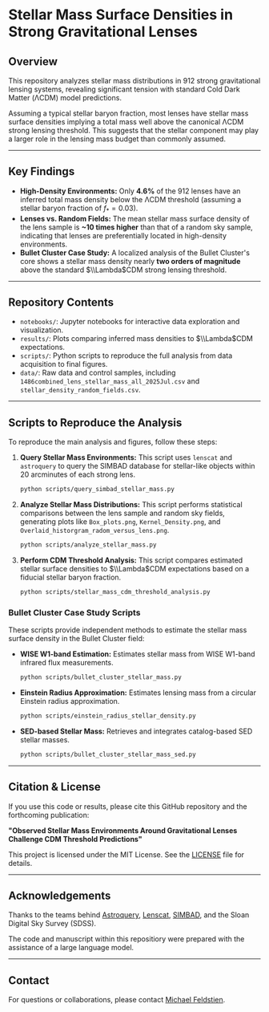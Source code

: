 # Stellar Mass Surface Densities in Strong Gravitational Lenses

## Overview

This repository analyzes stellar mass distributions in 912 strong gravitational lensing systems, revealing significant tension with standard Cold Dark Matter (ΛCDM) model predictions.

Assuming a typical stellar baryon fraction, most lenses have stellar mass surface densities implying a total mass well above the canonical ΛCDM strong lensing threshold. This suggests that the stellar component may play a larger role in the lensing mass budget than commonly assumed.


---

## Key Findings
* **High-Density Environments:** Only **4.6%** of the 912 lenses have an inferred total mass density below the ΛCDM threshold (assuming a stellar baryon fraction of $f_* = 0.03$).
* **Lenses vs. Random Fields:** The mean stellar mass surface density of the lens sample is **~10 times higher** than that of a random sky sample, indicating that lenses are preferentially located in high-density environments.
* **Bullet Cluster Case Study:** A localized analysis of the Bullet Cluster's core shows a stellar mass density nearly **two orders of magnitude** above the standard $\\Lambda$CDM strong lensing threshold.

---

## Repository Contents
* `notebooks/`: Jupyter notebooks for interactive data exploration and visualization.
* `results/`: Plots comparing inferred mass densities to $\\Lambda$CDM expectations.
* `scripts/`: Python scripts to reproduce the full analysis from data acquisition to final figures.
* `data/`: Raw data and control samples, including `1486combined_lens_stellar_mass_all_2025Jul.csv` and `stellar_density_random_fields.csv`.

---

## Scripts to Reproduce the Analysis
To reproduce the main analysis and figures, follow these steps:

1.  **Query Stellar Mass Environments:**
    This script uses `lenscat` and `astroquery` to query the SIMBAD database for stellar-like objects within 20 arcminutes of each strong lens.
    ```bash
    python scripts/query_simbad_stellar_mass.py
    ```

2.  **Analyze Stellar Mass Distributions:**
    This script performs statistical comparisons between the lens sample and random sky fields, generating plots like `Box_plots.png`, `Kernel_Density.png`, and `Overlaid_historgram_radom_versus_lens.png`.
    ```bash
    python scripts/analyze_stellar_mass.py
    ```

3.  **Perform CDM Threshold Analysis:**
    This script compares estimated stellar surface densities to $\\Lambda$CDM expectations based on a fiducial stellar baryon fraction.
    ```bash
    python scripts/stellar_mass_cdm_threshold_analysis.py
    ```

### Bullet Cluster Case Study Scripts
These scripts provide independent methods to estimate the stellar mass surface density in the Bullet Cluster field:

* **WISE W1-band Estimation:** Estimates stellar mass from WISE W1-band infrared flux measurements.
    ```bash
    python scripts/bullet_cluster_stellar_mass.py
    ```
* **Einstein Radius Approximation:** Estimates lensing mass from a circular Einstein radius approximation.
    ```bash
    python scripts/einstein_radius_stellar_density.py
    ```
* **SED-based Stellar Mass:** Retrieves and integrates catalog-based SED stellar masses.
    ```bash
    python scripts/bullet_cluster_stellar_mass_sed.py
    ```

---

## Citation & License
If you use this code or results, please cite this GitHub repository and the forthcoming publication:

**"Observed Stellar Mass Environments Around Gravitational Lenses Challenge CDM Threshold Predictions"**

This project is licensed under the MIT License. See the [LICENSE](LICENSE) file for details.

---

## Acknowledgements
Thanks to the teams behind [Astroquery](https://astroquery.readthedocs.io/), [Lenscat](https://github.com/username/lenscat), [SIMBAD](http://simbad.u-strasbg.fr/simbad/), and the Sloan Digital Sky Survey (SDSS). 

The code and manuscript within this repositiory were prepared with the assistance of a large language model.

---

## Contact
For questions or collaborations, please contact [Michael Feldstien](mailto:mjay10016@gmail.com).
